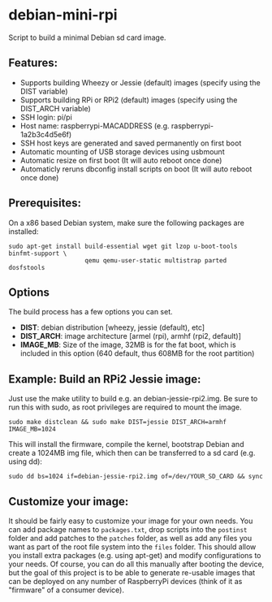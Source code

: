 debian-mini-rpi
===============

Script to build a minimal Debian sd card image.

## Features:
* Supports building Wheezy or Jessie (default) images (specify using the DIST variable)
* Supports building RPi or RPi2 (default) images (specify using the DIST_ARCH variable)
* SSH login: pi/pi
* Host name: raspberrypi-MACADDRESS (e.g. raspberrypi-1a2b3c4d5e6f)
* SSH host keys are generated and saved permanently on first boot
* Automatic mounting of USB storage devices using usbmount
* Automatic resize on first boot (It will auto reboot once done)
* Automaticly reruns dbconfig install scripts on boot (It will auto reboot once done)

## Prerequisites:
On a x86 based Debian system, make sure the following packages are installed:
```
sudo apt-get install build-essential wget git lzop u-boot-tools binfmt-support \
                     qemu qemu-user-static multistrap parted dosfstools
```

## Options
The build process has a few options you can set.
* **DIST**: debian distribution [wheezy, jessie (default), etc]
* **DIST_ARCH**: image architecture [armel (rpi), armhf (rpi2, default)]
* **IMAGE_MB**: Size of the image, 32MB is for the fat boot, which is included in this option (640 default, thus 608MB for the root partition)

## Example: Build an RPi2 Jessie image:
Just use the make utility to build e.g. an debian-jessie-rpi2.img.  Be sure to run this with sudo, as root privileges are required to mount the image.
```
sudo make distclean && sudo make DIST=jessie DIST_ARCH=armhf IMAGE_MB=1024
```

This will install the firmware, compile the kernel, bootstrap Debian and create a 1024MB img file, which then can be transferred to a sd card (e.g. using dd):
```
sudo dd bs=1024 if=debian-jessie-rpi2.img of=/dev/YOUR_SD_CARD && sync
```

## Customize your image:
It should be fairly easy to customize your image for your own needs.  You can add package names to `packages.txt`, drop scripts into the `postinst` folder and add patches to the `patches` folder, as well as add any files you want as part of the root file system into the `files` folder.  This should allow you install extra packages (e.g. using apt-get) and modify configurations to your needs.  Of course, you can do all this manually after booting the device, but the goal of this project is to be able to generate re-usable images that can be deployed on any number of RaspberryPi devices (think of it as "firmware" of a consumer device).
